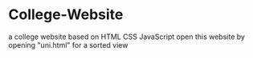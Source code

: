 # College-Website
 a college website based on HTML CSS JavaScript
 open this website by opening "uni.html" for a sorted view 
